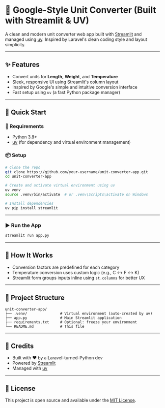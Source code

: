 # 🔄 Google-Style Unit Converter (Built with Streamlit & UV)

A clean and modern unit converter web app built with [Streamlit](https://streamlit.io/) and managed using [uv](https://github.com/astral-sh/uv). Inspired by Laravel's clean coding style and layout simplicity.

---

## ✨ Features

- Convert units for **Length**, **Weight**, and **Temperature**
- Sleek, responsive UI using Streamlit's column layout
- Inspired by Google's simple and intuitive conversion interface
- Fast setup using `uv` (a fast Python package manager)

---

## 🚀 Quick Start

### 🔧 Requirements

- Python 3.8+
- [uv](https://github.com/astral-sh/uv) (for dependency and virtual environment management)

### 📦 Setup

```bash
# Clone the repo
git clone https://github.com/your-username/unit-converter-app.git
cd unit-converter-app

# Create and activate virtual environment using uv
uv venv
source .venv/bin/activate  # or .venv\Scripts\activate on Windows

# Install dependencies
uv pip install streamlit
```

---

### ▶️ Run the App

```bash
streamlit run app.py
```

---

## 🧠 How It Works

- Conversion factors are predefined for each category
- Temperature conversion uses custom logic (e.g., C ↔ F ↔ K)
- Streamlit form groups inputs inline using `st.columns` for better UX

---

## 📁 Project Structure

```
unit-converter-app/
├── .venv/               # Virtual environment (auto-created by uv)
├── app.py               # Main Streamlit application
├── requirements.txt     # Optional: freeze your environment
└── README.md            # This file
```

---

## 🙌 Credits

- Built with ❤️ by a Laravel-turned-Python dev
- Powered by [Streamlit](https://streamlit.io/)
- Managed with [uv](https://github.com/astral-sh/uv)

---

## 📜 License

This project is open source and available under the [MIT License](LICENSE).
